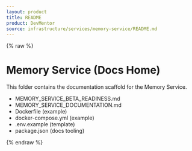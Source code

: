 ```yaml
---
layout: product
title: README
product: DevMentor
source: infrastructure/services/memory-service/README.md
---
```


{% raw %}
# Memory Service (Docs Home)

This folder contains the documentation scaffold for the Memory Service.

- MEMORY_SERVICE_BETA_READINESS.md
- MEMORY_SERVICE_DOCUMENTATION.md
- Dockerfile (example)
- docker-compose.yml (example)
- .env.example (template)
- package.json (docs tooling)

{% endraw %}

